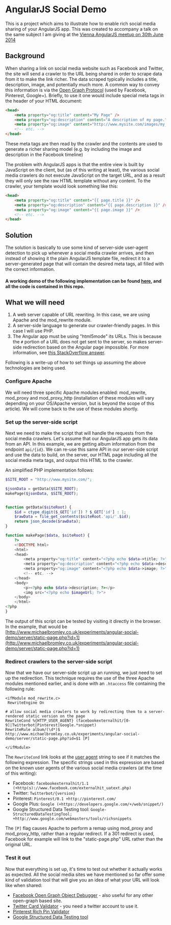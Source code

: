 # AngularJS Social Demo

This is a project which aims to illustrate how to enable rich social media sharing of your AngularJS app. This was created to accompany a talk on the same subject I
am giving at the [Vienna AngularJS meetup on 30th June 2014](http://www.meetup.com/AngularJS-Vienna/events/186829962/)

## Background

When sharing a link on social media website such as Facebook and Twitter, the site will send a crawler to the URL being shared in order to scrape data from it to make the
link richer. The data scraped typically includes a title, description, image, and potentially much more. A common way to convey this information is via the
[Open Graph Protocol](http://ogp.me/) (used by Facebook, Pinterest, Google+). Briefly, to use it one would include special meta tags in the header of your HTML document:

```HTML
<head>
    <meta property="og:title" content="My Page" />
    <meta property="og:description" content="A description of my page." />
    <meta property="og:image" content="http://www.mysite.com/images/my_lovely_face.jpg" />
    <!-- etc. -->
</head>
```

These meta tags are then read by the crawler and the contents are used to generate a richer sharing model (e.g. by including the image and description in the Facebook timeline)

The problem with AngularJS apps is that the entire view is built by JavaScript on the client, but (as of this writing at least), the various social media crawlers do not execute JavaScript
on the target URL, and as a result they will only see the raw HTML template without any content. To the crawler, your template would look something like this:

```HTML
<head>
    <meta property="og:title" content="{{ page.title }}" />
    <meta property="og:description" content="{{ page.description }}" />
    <meta property="og:image" content="{{ page.image }}" />
    <!-- etc. -->
</head>
```

## Solution

The solution is basically to use some kind of server-side user-agent detection to pick up whenever a social media crawler arrives, and then instead of showing it the plain
AngularJS template file, redirect it to a server-generated page that will contain the desired meta tags, all filled with the correct information.

#### A working demo of the following implementation can be found [here](http://www.michaelbromley.co.uk/experiments/angular-social-demo/), and all the code is contained in this repo.

## What we will need

1. A web server capable of URL rewriting. In this case, we are using Apache and the mod_rewrite module.
2. A server-side language to generate our crawler-friendly pages. In this case I will use PHP.
3. The Angular app must be using "html5mode" its URLs. This is because the `#` portion of a URL does not get sent to the server, so makes server-side redirection based on the
Angular page impossible. For more information, see [this StackOverflow answer](http://stackoverflow.com/a/16678065/772859).

Following is a write-up of how to set things up assuming the above technologies are being used.

### Configure Apache

We will need three specific Apache modules enabled: mod_rewrite, mod_proxy and mod_proxy_http (installation of these modules will vary depending on your OS/Apache version, but is beyond the scope
of this article). We will come back to the use of these modules shortly.

### Set up the server-side script

Next we need to make the script that will handle the requests from the social media crawlers. Let's assume that our AngularJS app gets its data from an API. In this example,
we are getting album information from the endpoint `api/{id}`. We can re-use this same API in our server-side script and use the data to build, on the server, our
HTML page including all the social media meta tags, and output this HTML to the crawler.

An simplified PHP implementation follows:

```PHP
$SITE_ROOT = "http://www.mysite.com/";

$jsonData = getData($SITE_ROOT);
makePage($jsonData, $SITE_ROOT);


function getData($siteRoot) {
    $id = ctype_digit($_GET['id']) ? $_GET['id'] : 1;
    $rawData = file_get_contents($siteRoot.'api/'.$id);
    return json_decode($rawData);
}

function makePage($data, $siteRoot) {
    ?>
    <!DOCTYPE html>
    <html>
    <head>
        <meta property="og:title" content="<?php echo $data->title; ?>" />
        <meta property="og:description" content="<?php echo $data->description; ?>" />
        <meta property="og:image" content="<?php echo $data->image; ?>" />
        <!-- etc. -->
    </head>
    <body>
        <p><?php echo $data->description; ?></p>
        <img src="<?php echo $imageUrl; ?>">
    </body>
    </html>
<?php
}
```

The output of this script can be tested by visiting it directly in the browser. In the example, that would be
[http://www.michaelbromley.co.uk/experiments/angular-social-demo/server/static-page.php?id=1](http://www.michaelbromley.co.uk/experiments/angular-social-demo/server/static-page.php?id=1)

### Redirect crawlers to the server-side script

Now that we have our server-side script up an running, we just need to set up the redirection. This technique requires the use of the three Apache modules mentioned earlier,
and is done with an `.htaccess` file containing the following rule:

```ApacheConf
<ifModule mod_rewrite.c>
 RewriteEngine On

# allow social media crawlers to work by redirecting them to a server-rendered static version on the page
RewriteCond %{HTTP_USER_AGENT} (facebookexternalhit/[0-9]|Twitterbot|Pinterest|Google.*snippet)
RewriteRule album/(\d*)$ http://www.michaelbromley.co.uk/experiments/angular-social-demo/server/static-page.php?id=$1 [P]

</ifModule>
```

The `RewriteCond` link looks at the [user agent](http://en.wikipedia.org/wiki/User_agent) string to see if it matches the following expression. The specific strings used in this
expression are based on the known user agents of the various social media crawlers (at the time of this writing):

* Facebook: `facebookexternalhit/1.1 (+http(s)://www.facebook.com/externalhit_uatext.php)`
* Twitter: `Twitterbot/{version}`
* Pinterest: `Pinterest/0.1 +http://pinterest.com/`
* Google Plus: `Google (+https://developers.google.com/+/web/snippet/)`
* Google Structured Data Testing tool: `Google-StructuredDataTestingTool; +http://www.google.com/webmasters/tools/richsnippets`

The `[P]` flag causes Apache to perform a remap using mod_proxy and mod_proxy_http, rather than a regular redirect. If a 301 redirect is used, Facebook for example will link to
the "static-page.php" URL rather than the original URL.

### Test it out

Now that everything is set up, it's time to test out whether it actually works as expected. All the social media sites we have mentioned so far offer some kind of
validation tool that will give you an idea of what your URL will look like when shared:

* [Facebook Open Graph Object Debugger](https://developers.facebook.com/tools/debug/) - also useful for any other open-graph based site.
* [Twitter Card Validator](https://dev.twitter.com/docs/cards/validation/validator) - you need a twitter account to use it.
* [Pinterest Rich Pin Validator](https://developers.pinterest.com/rich_pins/validator/)
* [Google Structured Data Testing tool](http://www.google.com/webmasters/tools/richsnippets)
